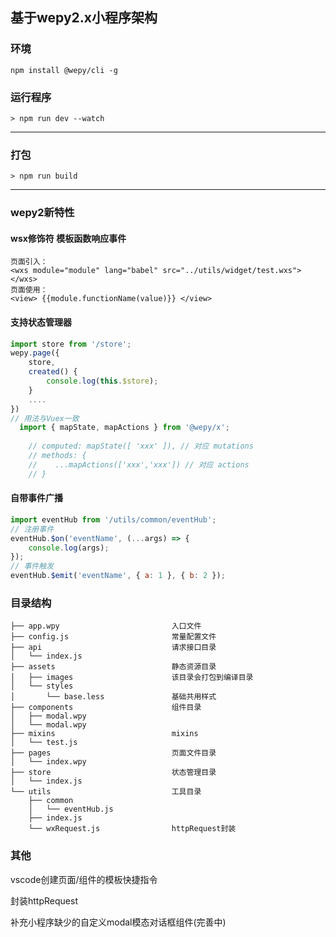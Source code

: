 ## 基于wepy2.x小程序架构


### 环境

    npm install @wepy/cli -g

### 运行程序

    > npm run dev --watch

---------

### 打包
    > npm run build

---------
### wepy2新特性

#### wsx修饰符 模板函数响应事件

    页面引入：
    <wxs module="module" lang="babel" src="../utils/widget/test.wxs"></wxs>
    页面使用：
    <view> {{module.functionName(value)}} </view>

#### 支持状态管理器

```javaScript
import store from '/store';
wepy.page({
    store,
    created() {
        console.log(this.$store);
    }
    ....
})
// 用法与Vuex一致
  import { mapState, mapActions } from '@wepy/x';
  
    // computed: mapState([ 'xxx' ]), // 对应 mutations
    // methods: {
    //    ...mapActions(['xxx','xxx']) // 对应 actions
    // }
```

#### 自带事件广播

```javaScript
import eventHub from '/utils/common/eventHub';
// 注册事件
eventHub.$on('eventName', (...args) => {
    console.log(args);
});
// 事件触发
eventHub.$emit('eventName', { a: 1 }, { b: 2 });
```

### 目录结构

    ├── app.wpy                         入口文件
    ├── config.js                       常量配置文件
    ├── api                             请求接口目录
    │   └── index.js
    ├── assets                          静态资源目录
    │   ├── images                      该目录会打包到编译目录
    │   └── styles
    │       └── base.less               基础共用样式
    ├── components                      组件目录
    │   ├── modal.wpy
    │   └── modal.wpy
    ├── mixins                          mixins
    │   └── test.js
    ├── pages                           页面文件目录
    │   └── index.wpy
    ├── store                           状态管理目录
    │   └── index.js
    └── utils                           工具目录
        ├── common
        │   └── eventHub.js
        ├── index.js
        └── wxRequest.js                httpRequest封装

### 其他

vscode创建页面/组件的模板快捷指令

封装httpRequest

补充小程序缺少的自定义modal模态对话框组件(完善中)
